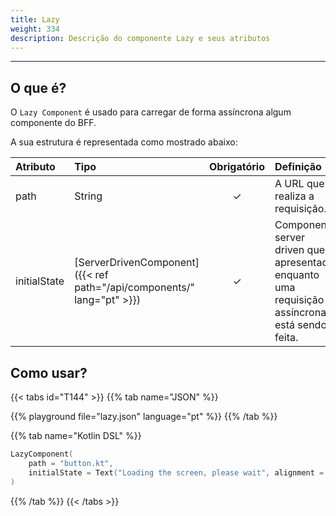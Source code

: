 ```yaml
---
title: Lazy
weight: 334
description: Descrição do componente Lazy e seus atributos
---
```


---

## O que é?

O `Lazy Component` é usado para carregar de forma assíncrona algum componente do BFF.

A sua estrutura é representada como mostrado abaixo:

| Atributo     | Tipo                                              | Obrigatório | Definição                                                                                       |
| :----------- | :------------------------------------------------ | :---------: | :---------------------------------------------------------------------------------------------- |
| path         | String                                            |      ✓      | A URL que realiza a requisição.                                                                 |
| initialState | [ServerDrivenComponent]({{< ref path="/api/components/" lang="pt" >}}) |      ✓      | Componente server driven que é apresentado enquanto uma requisição assíncrona está sendo feita. |

## Como usar?

{{< tabs id="T144" >}}
{{% tab name="JSON" %}}

<!-- json-playground:lazy.json
{
  "_beagleComponent_": "beagle:lazycomponent",
  "path": "button.json",
  "initialState": {
    "_beagleComponent_": "beagle:text",
    "text": "Loading the screen, please wait",
    "alignment": "CENTER"
  }
}
-->

{{% playground file="lazy.json" language="pt" %}}
{{% /tab %}}

{{% tab name="Kotlin DSL" %}}

```kotlin
LazyComponent(
    path = "button.kt",
    initialState = Text("Loading the screen, please wait", alignment = TextAlignment.CENTER)
)
```

{{% /tab %}}
{{< /tabs >}}
